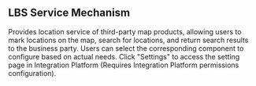  ## LBS Service Mechanism
Provides location service of third-party map products, allowing users to mark locations on the map, search for locations, and return search results to the business party.
Users can select the corresponding component to configure based on actual needs. Click "Settings" to access the setting page in Integration Platform (Requires Integration Platform permissions configuration).
